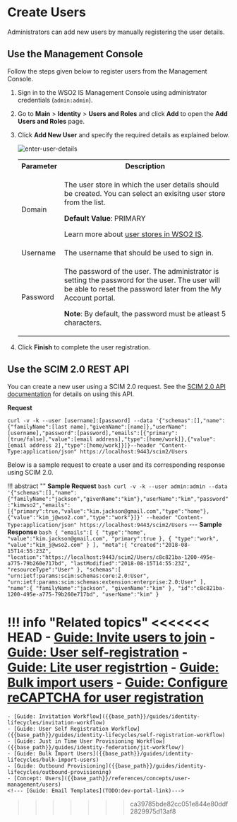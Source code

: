 # Create Users

Administrators can add new users by manually registering the user details.

## Use the Management Console

Follow the steps given below to register users from the Management Console.

1. Sign in to the WSO2 IS Management Console using administrator credentials (`admin:admin`).

2. Go to **Main** > **Identity** > **Users and Roles** and click **Add** to open the **Add Users and Roles** page.

3. Click **Add New User** and specify the required details as explained below.

    ![enter-user-details]({{base_path}}/assets/img/guides/enter-user-details.png)

    <table>
        <tr>
            <th>Parameter</th>
            <th>Description</th>
        </tr>
        <tr>
            <td>Domain</td>
            <td>
                <p>The user store in which the user details should be created. You can select an exisitng user store from the list.</p>
                <b>Default Value</b>: PRIMARY
                <p>Learn more about <a href="{{base_path}}/deploy/configure-user-stores/">user stores in WSO2 IS</a>.</p>
            </td>
        </tr>
        <tr>
            <td>Username</td>
            <td>
                The username that should be used to sign in.
            </td>
        </tr>
        <tr>
            <td>Password</td>
            <td>
               <p> The password of the user. The administrator is setting the password for the user. The user will be able to reset the password later from the My Account portal.</p>
               <p><b>Note</b>: By default, the password must be atleast 5 characters.</p>
            </td>
        </tr>
    </table>

5. Click **Finish** to complete the user registration.

## Use the SCIM 2.0 REST API

You can create a new user using a SCIM 2.0 request. See the [SCIM 2.0 API documentation]({{base_path}}/apis/scim2-rest-apis) for details on using this API.

**Request**

```curl
curl -v -k --user [username]:[password] --data '{"schemas":[],"name":{"familyName":[last name],"givenName":[name]},"userName":[username],"password":[password],"emails":[{"primary":[true/false],"value":[email address],"type":[home/work]},{"value":[email address 2],"type":[home/work]}]}--header "Content-Type:application/json" https://localhost:9443/scim2/Users
```

Below is a sample request to create a user and its corresponding response using SCIM 2.0.

!!! abstract ""
    **Sample Request**
    ``` bash
    curl -v -k --user admin:admin --data '{"schemas":[],"name":{"familyName":"jackson","givenName":"kim"},"userName":"kim","password":"kimwso2","emails":[{"primary":true,"value":"kim.jackson@gmail.com","type":"home"},{"value":"kim_j@wso2.com","type":"work"}]}' --header "Content-Type:application/json" https://localhost:9443/scim2/Users
    ```
    ---
    **Sample Response**
    ``` bash
    {
        "emails":[
            {
                "type":"home",
                "value":"kim.jackson@gmail.com",
                "primary":true
            },
            {
                "type":"work",
                "value":"kim_j@wso2.com"
            }
        ],
        "meta":{
            "created":"2018-08-15T14:55:23Z",
            "location":"https://localhost:9443/scim2/Users/c8c821ba-1200-495e-a775-79b260e717bd",
            "lastModified":"2018-08-15T14:55:23Z",
            "resourceType":"User"
        },
        "schemas":[
            "urn:ietf:params:scim:schemas:core:2.0:User",
            "urn:ietf:params:scim:schemas:extension:enterprise:2.0:User"
        ],
        "name":{
            "familyName":"jackson",
            "givenName":"kim"
        },
        "id":"c8c821ba-1200-495e-a775-79b260e717bd",
        "userName":"kim"
    }
    ```

!!! info "Related topics"
<<<<<<< HEAD
    - [Guide: Invite users to join]({{base_path}}/guides/identity-lifecycles/invitation-workflow)
    - [Guide: User self-registration]({{base_path}}/guides/identity-lifecycles/self-registration-workflow)
    - [Guide: Lite user registrtion]({{base_path}}/guides/identity-lifecycles/lite-user-registration)
    - [Guide: Bulk import users]({{base_path}}/guides/identity-lifecycles/bulk-import-users)
    - [Guide: Configure reCAPTCHA for user registration]({{base_path}}/guides/identity-lifecycles/configure-recaptcha-for-self-registration)
=======
    - [Guide: Invitation Workflow]({{base_path}}/guides/identity-lifecycles/invitation-workflow) 
    - [Guide: User Self Registration Workflow]({{base_path}}/guides/identity-lifecycles/self-registration-workflow)
    - [Guide: Just in Time User Provisioning Workflow]({{base_path}}/guides/identity-federation/jit-workflow/)
    - [Guide: Bulk Import Users]({{base_path}}/guides/identity-lifecycles/bulk-import-users)
    - [Guide: Outbound Provisioning]({{base_path}}/guides/identity-lifecycles/outbound-provisioning)
    - [Concept: Users]({{base_path}}/references/concepts/user-management/users)
    <!--- [Guide: Email Templates](TODO:dev-portal-link)--->
>>>>>>> ca39785bde82cc051e844e80ddf2829975d13af8
